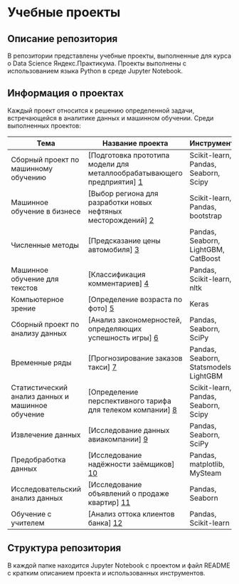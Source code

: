 # Учебные проекты 

## Описание репозитория 

В репозитории представлены учебные проекты, выполненные для курса о Data Science Яндекс.Практикума. Проекты выполнены с использованием языка Python в среде Jupyter Notebook.

## Информация о проектах

Каждый проект относится к решению определенной задачи, встречающейся в аналитике данных и машинном обучении. Среди выполненных проектов:


|Тема   |Название проекта   |Инструменты   |
|---|---|---|
|Сборный проект по машинному обучению   |[Подготовка прототипа модели для металлообрабатывающего предприятия] [1] |Scikit-learn, Pandas, Seaborn, Scipy|
|Машинное обучение в бизнесе   |[Выбор региона для разработки новых нефтяных месторождений] [2] |Scikit-learn, Pandas, bootstrap |
|Численные методы   |[Предсказание цены автомобиля] [3] |Pandas, Seaborn, LightGBM, CatBoost    |
|Машинное обучение для текстов   |   [Классификация комментариев] [4]|Pandas, Scikit-learn, nltk   |
|Компьютерное зрение   |[Определение возраста по фото] [5]   |Keras   |
|Сборный проект по анализу данных   |[Анализ закономерностей, определяющих успешность игры] [6]   |Pandas, Seaborn, SciPy   |
|Временные ряды   |[Прогнозирование заказов такси] [7]   |Pandas, Seaborn, Statsmodels, LightGBM   |
|Статистический анализ данных и машинное обучение   |[Определение перспективного тарифа для телеком компании] [8]   |Scikit-learn, Pandas, Seaborn, Scipy   |
|Извлечение данных   |[Исследование данных авиакомпании] [9]    |Pandas, Seaborn, SciPy   |
|Предобработка данных   |[Исследование надёжности заёмщиков] [10]   |Pandas, matplotlib, MySteam   |
|Исследовательский анализ данных   |[Исследование объявлений о продаже квартир] [11]   |Pandas, Seaborn   |
|Обучение с учителем   |[Анализ оттока клиентов банка] [12]   |Pandas, Scikit-learn   |

  [1]: https://github.com/VadRad/educational-projects/tree/master/Подготовка%20прототипа%20модели%20для%20металлообрабатывающего%20предприятия        "Сборный проект по машинному обучению"
  [2]: https://github.com/VadRad/educational-projects/tree/master/Выбор%20региона%20для%20разработки%20новых%20нефтяных%20месторождений  "Машинное обучение в бизнесе"
  [3]: https://github.com/VadRad/educational-projects/tree/master/Предсказание%20цены%20автомобиля    "Численные методы"
  [4]: https://github.com/VadRad/educational-projects/tree/master/Классификация%20комментариев        "Машинное обучение для текстов"
  [5]: https://github.com/VadRad/educational-projects/tree/master/Определение%20возраста%20по%20фото  "Компьютерное зрение"
  [6]: https://github.com/VadRad/educational-projects/tree/master/Анализ%20закономерностей%2C%20определяющих%20успешность%20игры    "Сборный проект по анализу данных"  
  [7]: https://github.com/VadRad/educational-projects/tree/master/Прогнозирование%20заказов%20такси        "Временные ряды"
  [8]: https://github.com/VadRad/educational-projects/tree/master/Определение%20перспективного%20тарифа%20для%20телеком%20компании  "Статистический анализ данных и машинное обучение"
  [9]: https://github.com/VadRad/educational-projects/tree/master/Исследование%20данных%20авиакомпании    "Извлечение данных"
  [10]: https://github.com/VadRad/educational-projects/tree/master/Исследование%20надёжности%20заёмщиков        "Предобработка данных"
  [11]: https://github.com/VadRad/educational-projects/tree/master/Исследование%20объявлений%20о%20продаже%20квартир  "Исследовательский анализ данных"
  [12]: https://github.com/VadRad/educational-projects/tree/master/Анализ%20оттока%20клиентов%20банка   "Обучение с учителем"
  
## Структура репозитория

В каждой папке находится Jupyter Notebook с проектом и файл README с кратким описанием проекта и использованных инструментов.